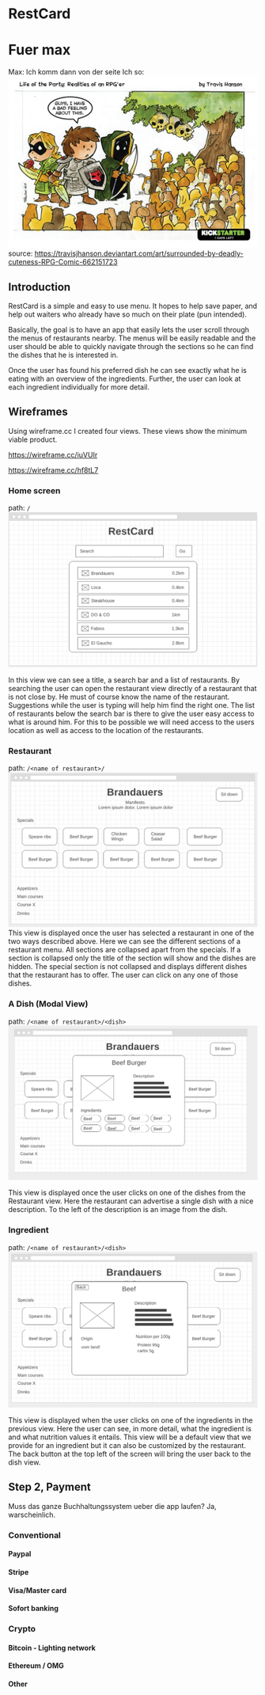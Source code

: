 # RestCard #

# Fuer max

Max: Ich komm dann von der seite
Ich so:
![Crap](surrounded.jpg)
source: https://travisjhanson.deviantart.com/art/surrounded-by-deadly-cuteness-RPG-Comic-662151723


## Introduction
RestCard is a simple and easy to use menu. It hopes to help save paper, and help out waiters who already have so much on their plate (pun intended).

Basically, the goal is to have an app that easily lets the user scroll through the menus of restaurants nearby. The menus will be easily readable and the user should be able to quickly navigate through the sections so he can find the dishes that he is interested in.

Once the user has found his preferred dish he can see exactly what he is eating with an overview of the ingredients. Further, the user can look at each ingredient individually for more detail.

## Wireframes

Using wireframe.cc I created four views. These views show the minimum viable product.

https://wireframe.cc/iuVUIr

https://wireframe.cc/hf8tL7

### Home screen
path: `/`
![Home screen](home-screen.png)

In this view we can see a title, a search bar and a list of restaurants. By searching the user can open the restaurant view directly of a restaurant that is not close by. He must of course know the name of the restaurant. Suggestions while the user is typing will help him find the right one. The list of restaurants below the search bar is there to give the user easy access to what is around him. For this to be possible we will need access to the users location as well as access to the location of the restaurants.
### Restaurant
path: `/<name of restaurant>/`
![restaurant](restaurant.png)
This view is displayed once the user has selected a restaurant in one of the two ways described above. Here we can see the different sections of a restaurant menu. All sections are collapsed apart from the specials. If a section is collapsed only the title of the section will show and the dishes are hidden. The special section is not collapsed and displays different dishes that the restaurant has to offer. The user can click on any one of those dishes.
### A Dish (Modal View)
path: `/<name of restaurant>/<dish>`
![restaurant](restaurant-dish.png)

This view is displayed once the user clicks on one of the dishes from the Restaurant view. Here the restaurant can advertise a single dish with a nice description. To the left of the description is an image from the dish.
### Ingredient
path: `/<name of restaurant>/<dish>`
![ingredient](ingredient.png)

This view is displayed when the user clicks on one of the ingredients in the previous view. Here the user can see, in more detail, what the ingredient is and what nutrition values it entails. This view will be a default view that we provide for an ingredient but it can also be customized by the restaurant. The back button at the top left of the screen will bring the user back to the dish view.

## Step 2, Payment

Muss das ganze Buchhaltungssystem ueber die app laufen? Ja, warscheinlich.

### Conventional

#### Paypal

#### Stripe

#### Visa/Master card

#### Sofort banking

### Crypto

#### Bitcoin - Lighting network

#### Ethereum / OMG

#### Other
